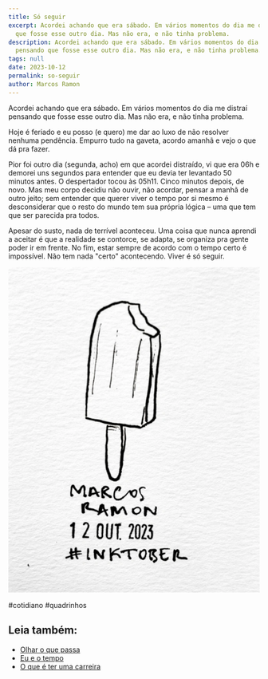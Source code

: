 ```yaml
---
title: Só seguir
excerpt: Acordei achando que era sábado. Em vários momentos do dia me distraí pensando
  que fosse esse outro dia. Mas não era, e não tinha problema.
description: Acordei achando que era sábado. Em vários momentos do dia me distraí
  pensando que fosse esse outro dia. Mas não era, e não tinha problema.
tags: null
date: 2023-10-12
permalink: so-seguir
author: Marcos Ramon
---
```

Acordei achando que era sábado. Em vários momentos do dia me distraí pensando que fosse esse outro dia. Mas não era, e não tinha problema.

Hoje é feriado e eu posso (e quero) me dar ao luxo de não resolver nenhuma pendência. Empurro tudo na gaveta, acordo amanhã e vejo o que dá pra fazer.

Pior foi outro dia (segunda, acho) em que acordei distraído, vi que era 06h e demorei uns segundos para entender que eu devia ter levantado 50 minutos antes. O despertador tocou às 05h11. Cinco minutos depois, de novo. Mas meu corpo decidiu não ouvir, não acordar, pensar a manhã de outro jeito; sem entender que querer viver o tempo por si mesmo é desconsiderar que o resto do mundo tem sua própria lógica – uma que tem que ser parecida pra todos.

Apesar do susto, nada de terrível aconteceu. Uma coisa que nunca aprendi a aceitar é que a realidade se contorce, se adapta, se organiza pra gente poder ir em frente. No fim, estar sempre de acordo com o tempo certo é impossível. Não tem nada "certo" acontecendo. Viver é só seguir.

<img src="/assets/img/Pasted image 20250309214558.png">

#cotidiano #quadrinhos<div class="leia-tambem" markdown="1">
## Leia também:

- <a href="/olhar-o-que-passa">Olhar o que passa</a>
- <a href="/eu-e-o-tempo">Eu e o tempo</a>
- <a href="/o-que-e-ter-uma-carreira">O que é ter uma carreira</a>
</div>